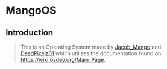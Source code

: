 # MangoOS

## Introduction

> This is an Operating System made by [Jacob_Mango](https://github.com/Jacob-Mango) and [DeadPixelz01](https://github.com/DeadPixelz01) which utilizes the documentation found on https://wiki.osdev.org/Main_Page.